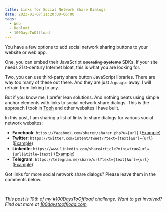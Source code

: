 ```yaml
---
title: Links for Social Network Share Dialogs
date: 2023-01-07T11:20:00+06:00
tags:
  - Web
  - Debloat
  - 100DaysToOffload
---
```


You have a few options to add social network sharing buttons to your website or web app.

One, you can embed their JavaScript ~~operating systems~~ SDKs. If your site needs 21st-century Internet bloat, this is what you are looking for.

Two, you can use third-party share button JavaScript libraries. There are way too many of these out there. And they are just a `google` away. I will refrain from linking to any.

But if you know me, I prefer lean solutions. And nothing beats using simple anchor elements with links to social network share dialogs. This is the approach I took in [Toph](https://toph.co) and other websites I have built.

In this post, I am sharing a list of links to share dialogs for various social network websites:

- **Facebook**: `https://facebook.com/sharer/sharer.php?u={url}` ([Example](https://facebook.com/sharer/sharer.php?u=https%3A%2F%2Fhjr265.me%2F))
- **Twitter**: `https://twitter.com/intent/tweet/?text={text}&url={url}` ([Example](https://twitter.com/intent/tweet/?text=Mahmud%20Ridwan%20%28hjr265%29&url=https%3A%2F%2Fhjr265.me%2F))
- **LinkedIn**: `https://www.linkedin.com/shareArticle?mini=true&url={url}&title={text}` ([Example](https://www.linkedin.com/shareArticle?mini=true&url=https%3A%2F%2Fhjr265.me%2F&title=Mahmud%20Ridwan%20%28hjr265%29))
- **Telegram**: `https://telegram.me/share/url?text={text}&url={url}` ([Example](https://telegram.me/share/url?text=Mahmud%20Ridwan%20%28hjr265%29&url=https%3A%2F%2Fhjr265.me%2F))

Got links for more social network share dialogs? Please leave them in the comments below.

<br>

_This post is 10th of my [#100DaysToOffload](/tags/100daystooffload/) challenge. Want to get involved? Find out more at [100daystooffload.com](https://100daystooffload.com/)._
